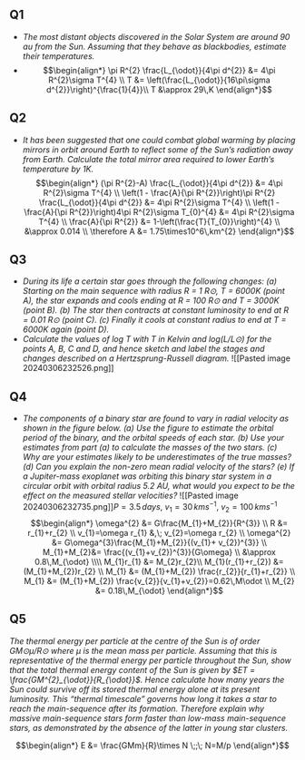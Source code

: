 ## Q1
- *The most distant objects discovered in the Solar System are around 90 au from the Sun. Assuming that they behave as blackbodies, estimate their temperatures.*
- $$\begin{align*}
		\pi R^{2} \frac{L_{\odot}}{4\pi d^{2}} &= 4\pi R^{2}\sigma T^{4} \\ 
		T &= \left(\frac{L_{\odot}}{16\pi\sigma d^{2}}\right)^{\frac{1}{4}}\\
		T &\approx 29\,K
	\end{align*}$$
## Q2
- *It has been suggested that one could combat global warming by placing mirrors in orbit around Earth to reflect some of the Sun’s radiation away from Earth. Calculate the total mirror area required to lower Earth’s temperature by 1K.*
$$\begin{align*}
	(\pi R^{2}-A) \frac{L_{\odot}}{4\pi d^{2}} &= 4\pi R^{2}\sigma T^{4} \\
	\left(1 - \frac{A}{\pi R^{2}}\right)\pi R^{2}  \frac{L_{\odot}}{4\pi d^{2}} &= 4\pi R^{2}\sigma T^{4} \\
	\left(1 - \frac{A}{\pi R^{2}}\right)4\pi R^{2}\sigma T_{0}^{4} &= 4\pi R^{2}\sigma T^{4} \\
	\frac{A}{\pi R^{2}} &= 1-\left(\frac{T}{T_{0}}\right)^{4} \\
	&\approx 0.014 \\
	\therefore A &= 1.75\times10^6\,km^{2}
\end{align*}$$
## Q3
- *During its life a certain star goes through the following changes:* 
	*(a) Starting on the main sequence with radius R = 1 R⊙, T = 6000K (point A), the star expands and cools ending at R = 100 R⊙ and T = 3000K (point B).*
	*(b) The star then contracts at constant luminosity to end at R = 0.01 R⊙ (point C).*
	*(c) Finally it cools at constant radius to end at T = 6000K again (point D).*
- *Calculate the values of log T with T in Kelvin and log(L/L⊙) for the points A, B, C and D, and hence sketch and label the stages and changes described on a Hertzsprung-Russell diagram.*
![[Pasted image 20240306232526.png]]
## Q4
- *The components of a binary star are found to vary in radial velocity as shown in the figure below.* 
	*(a) Use the figure to estimate the orbital period of the binary, and the orbital speeds of each star.* 
	*(b) Use your estimates from part (a) to calculate the masses of the two stars.* 
	*(c) Why are your estimates likely to be underestimates of the true masses?* 
	*(d) Can you explain the non-zero mean radial velocity of the stars?*
	*(e) If a Jupiter-mass exoplanet was orbiting this binary star system in a circular orbit with orbital radius 5.2 AU, what would you expect to be the effect on the measured stellar velocities?*
![[Pasted image 20240306232735.png]]$P=3.5\,days$, ${} v_{1}=30\,kms^{-1} {}$, $v_{2}=100\,kms^{-1}$ 
$$\begin{align*}
	\omega^{2} &= G\frac{M_{1}+M_{2}}{R^{3}} \\
	R &= r_{1}+r_{2} \\
	v_{1}=\omega r_{1} &,\; v_{2}=\omega r_{2} \\
	\omega^{2} &= G\omega^{3}\frac{M_{1}+M_{2}}{(v_{1}+ v_{2})^{3}} \\
	M_{1}+M_{2}&= \frac{(v_{1}+v_{2})^{3}}{G\omega} \\
	&\approx 0.8\,M_{\odot} \\\\
	M_{1}r_{1} &= M_{2}r_{2}\\
	M_{1}(r_{1}+r_{2}) &= (M_{1}+M_{2})r_{2} \\
	M_{1} &= (M_{1}+M_{2}) \frac{r_{2}}{r_{1}+r_{2}} \\
	M_{1} &= (M_{1}+M_{2}) \frac{v_{2}}{v_{1}+v_{2}}=0.62\,M\odot \\
	M_{2} &= 0.18\,M_{\odot}
\end{align*}$$
## Q5
*The thermal energy per particle at the centre of the Sun is of order GM⊙μ/R⊙ where μ is the mean mass per particle. Assuming that this is representative of the thermal energy per particle throughout the Sun, show that the total thermal energy content of the Sun is given by $ET = \frac{GM^{2}_{\odot}}{R_{\odot}}$. Hence calculate how many years the Sun could survive off its stored thermal energy alone at its present luminosity. This “thermal timescale” governs how long it takes a star to reach the main-sequence after its formation. Therefore explain why massive main-sequence stars form faster than low-mass main-sequence stars, as demonstrated by the absence of the latter in young star clusters.*

$$\begin{align*}
	E &= \frac{GMm}{R}\times N \;;\; N=M/p
\end{align*}$$
